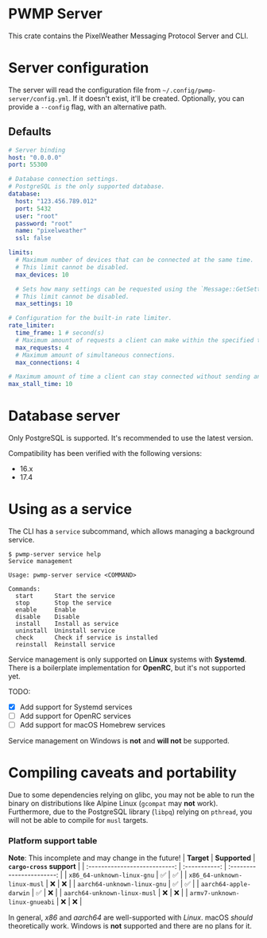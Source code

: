 # PWMP Server
This crate contains the PixelWeather Messaging Protocol Server and CLI.

# Server configuration
The server will read the configuration file from `~/.config/pwmp-server/config.yml`. If it doesn't exist, it'll be created. Optionally, you can provide a `--config` flag, with an alternative path.

## Defaults
```yml
# Server binding
host: "0.0.0.0"
port: 55300

# Database connection settings.
# PostgreSQL is the only supported database.
database:
  host: "123.456.789.012"
  port: 5432
  user: "root"
  password: "root"
  name: "pixelweather"
  ssl: false

limits:
  # Maximum number of devices that can be connected at the same time.
  # This limit cannot be disabled.
  max_devices: 10

  # Sets how many settings can be requested using the `Message::GetSettings`  message.
  # This limit cannot be disabled.
  max_settings: 10

# Configuration for the built-in rate limiter.
rate_limiter:
  time_frame: 1 # second(s)
  # Maximum amount of requests a client can make within the specified time frame above.
  max_requests: 4
  # Maximum amount of simultaneous connections.
  max_connections: 4

# Maximum amount of time a client can stay connected without sending any requests. If the client stays connected for longer than this time, without communicating, it will be kicked.
max_stall_time: 10
```

# Database server
Only PostgreSQL is supported. It's recommended to use the latest version.

Compatibility has been verified with the following versions:
- 16.x
- 17.4

# Using as a service
The CLI has a `service` subcommand, which allows managing a background service.

```
$ pwmp-server service help
Service management

Usage: pwmp-server service <COMMAND>

Commands:
  start      Start the service
  stop       Stop the service
  enable     Enable
  disable    Disable
  install    Install as service
  uninstall  Uninstall service
  check      Check if service is installed
  reinstall  Reinstall service
```

Service management is only supported on **Linux** systems with **Systemd**. There is a boilerplate implementation for **OpenRC**, but it's not supported yet.

TODO:
- [x] Add support for Systemd services
- [ ] Add support for OpenRC services
- [ ] Add support for macOS Homebrew services

Service management on Windows is **not** and **will not** be supported.

# Compiling caveats and portability
Due to some dependencies relying on glibc, you may not be able to run the binary on distributions like Alpine Linux (`gcompat` may **not** work). Furthermore, due to the PostgreSQL library (`libpq`) relying on `pthread`, you will not be able to compile for `musl` targets.

### Platform support table
**Note**: This incomplete and may change in the future!
|          **Target**           | **Supported** | **`cargo-cross` support** |
| :---------------------------: | :-----------: | :-----------------------: |
|  `x86_64-unknown-linux-gnu`   |       ✅       |             ✅             |
|  `x86_64-unknown-linux-musl`  |       ❌       |             ❌             |
|  `aarch64-unknown-linux-gnu`  |       ✅       |             ✅             |
|    `aarch64-apple-darwin`     |       ✅       |             ❌             |
| `aarch64-unknown-linux-musl`  |       ❌       |             ❌             |
| `armv7-unknown-linux-gnueabi` |       ❌       |             ❌             |

In general, *x86* and *aarch64* are well-supported with *Linux*. macOS *should* theoretically work. Windows is **not** supported and there are no plans for it.